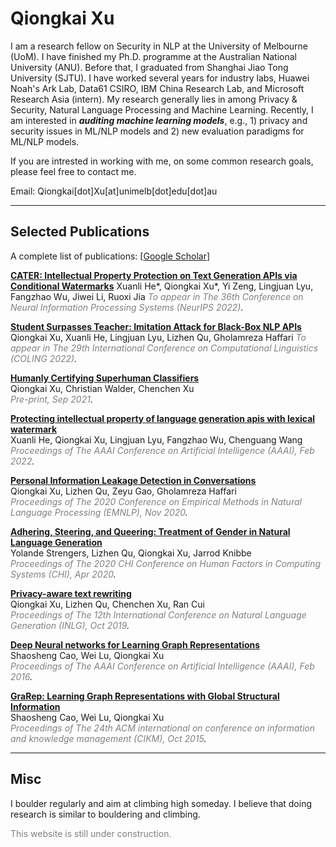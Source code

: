 # Qiongkai Xu
<!-- I joined Huawei Noah's Ark Lab as a research scientist. I have recently finished my Ph.D. programme at the Australian National University (ANU). Before that, I graduated from Shanghai Jiao Tong University (SJTU). I have worked several years for industry labs, Data61 CSIRO, IBM-CRL, and MSRA (intern). My research interest includes Machine Learning, Natural Language Processing and Data Mining. I am currently interested in ***certifying and developing 'superhuman' machine learning models***. To be more specific, I am developing *i)* new evaluation paradigms for certifying ML models and *ii)* new training paradigms for better ML models. -->

I am a research fellow on Security in NLP at the University of Melbourne (UoM). I have finished my Ph.D. programme at the Australian National University (ANU). Before that, I graduated from Shanghai Jiao Tong University (SJTU). I have worked several years for industry labs, Huawei Noah's Ark Lab, Data61 CSIRO, IBM China Research Lab, and Microsoft Research Asia (intern). My research generally lies in among Privacy & Security, Natural Language Processing and Machine Learning. Recently, I am interested in ***auditing machine learning models***, e.g., 1) privacy and security issues in ML/NLP models and 2) new evaluation paradigms for ML/NLP models.

If you are intrested in working with me, on some common research goals, please feel free to contact me.
 <div style="display: inline">Email: Qiongkai[dot]Xu[at]unimelb[dot]edu[dot]au</div>

---

## Selected Publications
A complete list of publications: [[Google Scholar](https://scholar.google.com.au/citations?user=wCer2WUAAAAJ)]


[**CATER: Intellectual Property Protection on Text Generation APIs via Conditional Watermarks**]()
Xuanli He*, Qiongkai Xu*, Yi Zeng, Lingjuan Lyu, Fangzhao Wu, Jiwei Li, Ruoxi Jia
*<span style="color:gray">To appear in The 36th Conference on Neural Information Processing Systems (NeurIPS 2022)</span>.*

[**Student Surpasses Teacher: Imitation Attack for Black-Box NLP APIs**]() \
Qiongkai Xu, Xuanli He, Lingjuan Lyu, Lizhen Qu, Gholamreza Haffari
*<span style="color:gray">To appear in The 29th International Conference on Computational Linguistics (COLING 2022)</span>.*

[**Humanly Certifying Superhuman Classifiers**](https://arxiv.org/pdf/2109.07867)\
Qiongkai Xu, Christian Walder, Chenchen Xu\
*<span style="color:gray">Pre-print, Sep 2021</span>.*

[**Protecting intellectual property of language generation apis with lexical watermark**](https://arxiv.org/pdf/2112.02701.pdf)\
Xuanli He, Qiongkai Xu, Lingjuan Lyu, Fangzhao Wu, Chenguang Wang\
*<span style="color:gray">Proceedings of The AAAI Conference on Artificial Intelligence (AAAI), Feb 2022</span>.*

[**Personal Information Leakage Detection in Conversations**](https://www.aclweb.org/anthology/2020.emnlp-main.532.pdf)\
Qiongkai Xu, Lizhen Qu, Zeyu Gao, Gholamreza Haffari\
*<span style="color:gray">Proceedings of The 2020 Conference on Empirical Methods in Natural Language Processing (EMNLP), Nov 2020</span>.*

[**Adhering, Steering, and Queering: Treatment of Gender in Natural Language Generation**]()\
Yolande Strengers, Lizhen Qu, Qiongkai Xu, Jarrod Knibbe\
*<span style="color:gray">Proceedings of The 2020 CHI Conference on Human Factors in Computing Systems (CHI), Apr 2020</span>.*

[**Privacy-aware text rewriting**](https://aclanthology.org/W19-8633.pdf)\
Qiongkai Xu, Lizhen Qu, Chenchen Xu, Ran Cui\
*<span style="color:gray">Proceedings of The 12th International Conference on Natural Language Generation (INLG), Oct 2019</span>.*

[**Deep Neural networks for Learning Graph Representations**](https://ojs.aaai.org/index.php/AAAI/article/download/10179/10038)\
Shaosheng Cao, Wei Lu, Qiongkai Xu\
*<span style="color:gray">Proceedings of The AAAI Conference on Artificial Intelligence (AAAI), Feb 2016</span>.*


[**GraRep: Learning Graph Representations with Global Structural Information**](https://www.researchgate.net/profile/Qiongkai-Xu/publication/301417811_GraRep/links/5847ecdb08ae8e63e633b5f2/GraRep.pdf)\
Shaosheng Cao, Wei Lu, Qiongkai Xu\
*<span style="color:gray">Proceedings of The 24th ACM international on conference on information and knowledge management (CIKM), Oct 2015</span>.*


---

## Misc

I boulder regularly and aim at climbing high someday. I believe that doing research is similar to bouldering and climbing.

<span style="color:gray">This website is still under construction.</span>

<!-- You are welcome to email me if you believe so and want to do something in this era. -->

